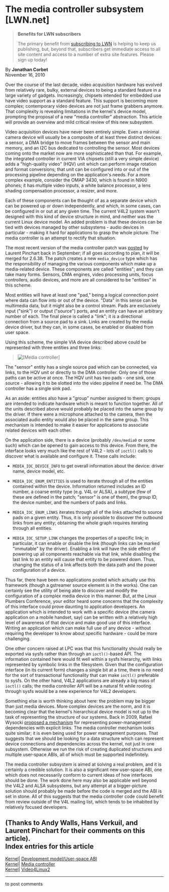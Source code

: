 # The media controller subsystem [LWN.net]

> **Benefits for LWN subscribers**
> 
> The primary benefit from [subscribing to LWN](/Promo/nst-nag5/subscribe) is helping to keep us publishing, but, beyond that, subscribers get immediate access to all site content and access to a number of extra site features. Please sign up today! 

By **Jonathan Corbet**  
November 16, 2010 

Over the course of the last decade, video acquisition hardware has evolved from relatively rare, bulky, external devices to being a standard feature in a large variety of gadgets. Increasingly, chipsets intended for embedded use have video support as a standard feature. This support is becoming more complex; contemporary video devices are not just frame grabbers anymore. That complexity is revealing limitations in the kernel's device model, prompting the proposal of a new "media controller" abstraction. This article will provide an overview and mild critical review of this new subsystem. 

Video acquisition devices have never been entirely simple. Even a minimal camera device will usually be a composite of at least three distinct devices: a sensor, a DMA bridge to move frames between the sensor and main memory, and an I2C bus dedicated to controlling the sensor. Most devices coming onto the market now are more sophisticated than that. For example, the integrated controller in current VIA chipsets (still a very simple device) adds a "high-quality video" (HQV) unit which can perform image rotation and format conversions; that unit can be configured into or out of the processing pipeline depending on the application's needs. For a more complex example, consider the OMAP 3430, which is found in N900 phones; it has multiple video inputs, a white balance processor, a lens shading compensation processor, a resizer, and more. 

Each of these components can be thought of as a separate device which can be powered up or down independently, and which, in some cases, can be configured in or out at any given time. The current V4L2 system wasn't designed with this kind of device structure in mind, and neither was the current Linux device model. An added problem is that these devices can be tied with devices managed by other subsystems - audio devices in particular - making it hard for applications to grasp the whole picture. The media controller is an attempt to rectify that situation. 

The most recent version of the media controller patch was [posted](/Articles/408392/) by Laurent Pinchart back in September; if all goes according to plan, it will be merged for 2.6.38. The patch creates a new `media_device` type which has the responsibility of managing the various components which make up a media-related device. These components are called "entities"; and they can take many forms. Sensors, DMA engines, video processing units, focus controllers, audio devices, and more are all considered to be "entities" in this scheme. 

Most entities will have at least one "pad," being a logical connection point where data can flow into or out of the device. "Data" in this sense can be multimedia data, but it might also be a control stream. Pads are exclusively input ("sink") or output ("source") ports, and an entity can have an arbitrary number of each. The final piece is called a "link"; it is a directional connection from a source pad to a sink. Links are created by the media device driver, but they can, in some cases, be enabled or disabled from user space. 

Using this scheme, the simple VIA device described above could be represented with three entities and three links: 

> ![\[Media controller\]](https://static.lwn.net/images/ns/kernel/media-controller.png)

The "sensor" entity has a single source pad which can be connected, via links, to the HQV unit or directly to the DMA controller. Only one of those paths can be active at once. The HQV unit has two pads - one sink, one source - allowing it to be slotted into the video pipeline if need be. The DMA controller has a single sink pad. 

As an aside: entities also have a "group" number assigned to them; groups are intended to indicate hardware which is meant to function together. All of the units described above would probably be placed into the same group by the driver. If there were a microphone attached to the camera, then the associated audio entity would also be placed in the same group. This mechanism is intended to make it easier for applications to associate related devices with each other. 

On the application side, there is a device (probably `/dev/media0` or some such) which can be opened to gain access to this device. From there, the interface looks very much like the rest of V4L2 - lots of `ioctl()` calls to discover what is available and configure it. These calls include: 

  * `MEDIA_IOC_DEVICE_INFO` to get overall information about the device: driver name, device model, etc. 

  * `MEDIA_IOC_ENUM_ENTITIES` is used to iterate through all of the entities contained within the device. Information returned includes an ID number, a coarse entity type (e.g. V4L or ALSA), a subtype (few of these are defined in the patch; "sensor" is one of them), the group ID, the device number, and the numbers of pads and links. 

  * `MEDIA_IOC_ENUM_LINKS` iterates through all of the links attached to source pads on a given entity. Thus, it is only possible to discover the outbound links from any entity; obtaining the whole graph requires iterating through all entities. 

  * `MEDIA_IOC_SETUP_LINK` changes the properties of a specific link; in particular, it can enable or disable the link (though links can be marked "immutable" by the driver). Enabling a link will have the side effect of powering up all components reachable via that link, while disabling the last link to an entity will cause that entity to be powered down. Thus, changing the status of a link affects both the data path and the power configuration of a device. 




Thus far, there have been no applications posted which actually use this framework (though a gstreamer source element is in the works). One can certainly see the utility of being able to discover and modify the configuration of a complex media device in this manner. But, at the Linux Plumbers Conference, your editor heard some concerns that the complexity of this interface could prove daunting to application developers. An application which is intended to work with a specific device (the camera application on a mobile handset, say) can be written with a relatively high level of awareness of that device and make good use of this interface. Writing an application which can make full use of any device - without requiring the developer to know about specific hardware - could be more challenging. 

One other concern raised at LPC was that this functionality should really be exported via sysfs rather than through an `ioctl()`-based API. The information contained here would fit well within a sysfs hierarchy, with links represented by symbolic links in the filesystem. Given that the configuration interface (in its current form) changes a single bit at a time, there is no need for the sort of transactional functionality that can make `ioctl()` preferable to sysfs. On the other hand, V4L2 applications are already a big mass of `ioctl()` calls; the media controller API will be a natural fit while rooting through sysfs would be a new experience for V4L2 developers. 

Something else is worth thinking about here: the problem may be bigger than just media devices. More complex devices are the norm, and it is becoming clear that the kernel's hierarchical device model is not up to the task of representing the structure of our systems. Back in 2009, Rafael Wysocki [proposed a mechanism](https://lwn.net/Articles/347573/) for representing power-management dependencies with explicit links. The media controller mechanism looks quite similar; it is even being used for power management purposes. That suggests that we should be looking for a data structure which can represent device connections and dependencies across the kernel, not just in one subsystem. Otherwise we run the risk of creating duplicated structures and multiple user-space ABIs, all of which must be supported indefinitely. 

The media controller subsystem is aimed at solving a real problem, and it is certainly a credible solution. It is also a significant new user-space ABI, one which does not necessarily conform to current ideas of how interfaces should be done. The work done here may also be applicable well beyond the V4L2 and ALSA subsystems, but any attempt at a bigger-picture solution should probably be made before the code is merged and the ABI is set in stone. All of this suggests that the media controller code could benefit from review outside of the V4L mailing list, which tends to be inhabited by relatively focused developers. 

(Thanks to Andy Walls, Hans Verkuil, and Laurent Pinchart for their comments on this article).  
Index entries for this article  
---  
[Kernel](/Kernel/Index)| [Development model/User-space ABI](/Kernel/Index#Development_model-User-space_ABI)  
[Kernel](/Kernel/Index)| [Media controller](/Kernel/Index#Media_controller)  
[Kernel](/Kernel/Index)| [Video4Linux2](/Kernel/Index#Video4Linux2)  
  


* * *

to post comments 

